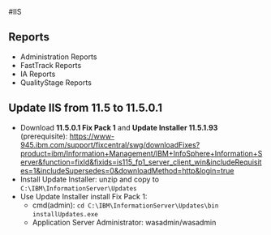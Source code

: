 #IIS
## Reports
* Administration Reports
* FastTrack Reports
* IA Reports
* QualityStage Reports

## Update IIS from 11.5 to 11.5.0.1
* Download **11.5.0.1 Fix Pack 1** and **Update Installer 11.5.1.93** (prerequisite): https://www-945.ibm.com/support/fixcentral/swg/downloadFixes?product=ibm/Information+Management/IBM+InfoSphere+Information+Server&function=fixId&fixids=is115_fp1_server_client_win&includeRequisites=1&includeSupersedes=0&downloadMethod=http&login=true
* Install Update Installer: unzip and copy to `C:\IBM\InformationServer\Updates`
* Use Update Installer install Fix Pack 1: 
  - cmd(admin): `cd C:\IBM\InformationServer\Updates\bin` `installUpdates.exe` 
  - Application Server Administrator: wasadmin/wasadmin
